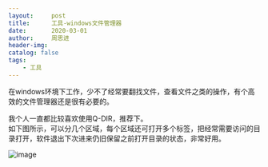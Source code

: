 ```yaml
---
layout:     post
title:      工具-windows文件管理器
date:       2020-03-01
author:     周思进
header-img:	
catalog: false
tags:
    - 工具
---
```



在windows环境下工作，少不了经常要翻找文件，查看文件之类的操作，有个高效的文件管理器还是很有必要的。

我个人一直都比较喜欢使用Q-DIR，推荐下。  
如下图所示，可以分几个区域，每个区域还可打开多个标签，把经常需要访问的目录打开，软件退出下次进来仍旧保留之前打开目录的状态，非常好用。


![image](https://tva1.sinaimg.cn/large/00831rSTly1gceqttu5xyj31kr0u01kx.jpg)
